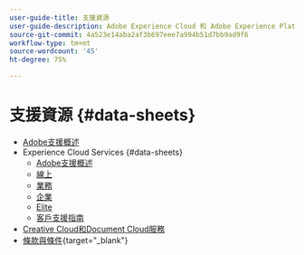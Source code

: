 ```yaml
---
user-guide-title: 支援資源
user-guide-description: Adobe Experience Cloud 和 Adobe Experience Platform 的支援資源。
source-git-commit: 4a523e14aba2af3b697eee7a994b51d7bb9ad9f6
workflow-type: tm+mt
source-wordcount: '45'
ht-degree: 75%

---
```



# 支援資源 {#data-sheets}

+ [Adobe支援概述](overview.md)
+ Experience Cloud Services {#data-sheets}
   + [Adobe支援概述](dx-overview.md)
   + [線上](online.md)
   + [業務](business.md)
   + [企業](enterprise.md)
   + [Elite](elite.md)
   + [客戶支援指南](support-guide.md)
+ [Creative Cloud和Document Cloud服務](dme-overview.md)
+ [條款與條件](https://helpx.adobe.com/tw/support/programs/support-policies-terms-conditions.html){target=&quot;_blank&quot;}

<!--

Articles must be added to this TOC file in order to render.

Use this list format to specify links to articles and section headings that expand and collapse in the left rail of the user guide.

An article link CANNOT be used as a section heading.
-->
